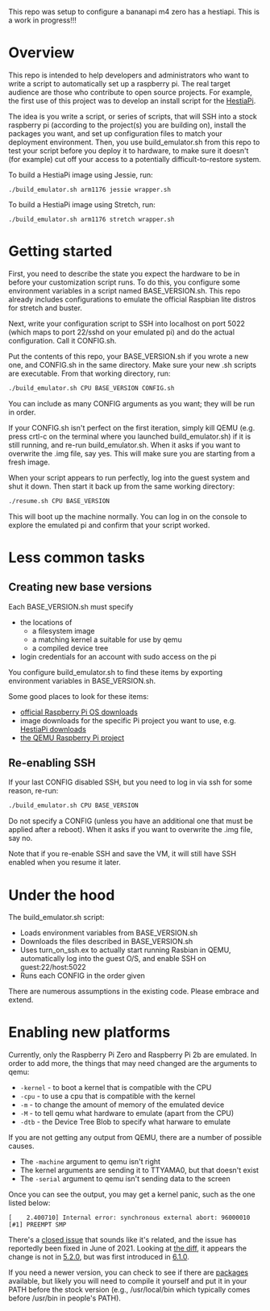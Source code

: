 
This repo was setup to configure a bananapi m4 zero has a hestiapi. This is a work in progress!!!

# Overview
This repo is intended to help developers and administrators who want to write
a script to automatically set up a raspberry pi.  The real target audience are
those who contribute to open source projects.  For example, the first use
of this project was to develop an install script for the
[HestiaPi](https://hestiapi.com/).

The idea is you write a script, or series of scripts, that will SSH into a
stock raspberry pi (according to the project(s) you are building on), install
the packages you want, and set up configuration files to match your deployment
environment.  Then, you use build_emulator.sh from this repo to test your script
before you deploy it to hardware, to make sure it doesn't (for example) cut off
your access to a potentially difficult-to-restore system.

To build a HestiaPi image using Jessie, run:

```
./build_emulator.sh arm1176 jessie wrapper.sh
```

To build a HestiaPi image using Stretch, run:
```
./build_emulator.sh arm1176 stretch wrapper.sh
```


# Getting started
First, you need to describe the state you expect the hardware to be in before
your customization script runs.  To do this, you configure some environment
variables in a script named BASE_VERSION.sh.  This repo already includes
configurations to emulate the official Raspbian lite distros for stretch and
buster.

Next, write your configuration script to SSH into localhost on port 5022
(which maps to port 22/sshd on your emulated pi) and do the actual
configuration.  Call it CONFIG.sh.

Put the contents of this repo, your BASE_VERSION.sh if you wrote a new one,
and CONFIG.sh in the same directory.  Make sure your new .sh scripts are
executable.  From that working directory, run:

```sh
./build_emulator.sh CPU BASE_VERSION CONFIG.sh
```

You can include as many CONFIG arguments as you want; they will be run in order.

If your CONFIG.sh isn't perfect on the first iteration, simply kill QEMU (e.g.
press crtl-c on the terminal where you launched build_emulator.sh) if it is
still running, and re-run build_emulator.sh.  When it asks if you want to
overwrite the .img file, say yes.  This will make sure you are starting from a
fresh image.

When your script appears to run perfectly, log into the guest system and shut
it down.  Then start it back up from the same working directory:

```sh
./resume.sh CPU BASE_VERSION
```

This will boot up the machine normally.  You can log in on the
console to explore the emulated pi and confirm that your script worked.

# Less common tasks

## Creating new base versions
Each BASE_VERSION.sh must specify

 - the locations of
    - a filesystem image
    - a matching kernel a suitable for use by qemu
    - a compiled device tree
- login credentials for an account with sudo access on the pi

You configure build_emulator.sh to find these items by exporting environment
variables in BASE_VERSION.sh.

Some good places to look for these items:

 - [official Raspberry Pi OS downloads](https://www.raspberrypi.org/downloads/raspberry-pi-os/)
 - image downloads for the specific Pi project you want to use, e.g. [HestiaPi
 downloads](https://hestiapi.com/downloads/)
 - [the QEMU Raspberry Pi project](https://github.com/dhruvvyas90/qemu-rpi-kernel)

## Re-enabling SSH
If your last CONFIG disabled SSH, but you need to log in via ssh for some reason, re-run:

```sh
./build_emulator.sh CPU BASE_VERSION
```

Do not specify a CONFIG (unless you have an additional one that must be applied
after a reboot).  When it asks if you want to overwrite the .img file, say no.

Note that if you re-enable SSH and save the VM, it will still have SSH enabled when you resume it later.

# Under the hood
The build_emulator.sh script:

 - Loads environment variables from BASE_VERSION.sh
 - Downloads the files described in BASE_VERSION.sh
 - Uses turn_on_ssh.ex to actually start running Rasbian in QEMU, automatically
log into the guest O/S, and enable SSH on guest:22/host:5022
 - Runs each CONFIG in the order given

There are numerous assumptions in the existing code. Please embrace and extend.

# Enabling new platforms
Currently, only the Raspberry Pi Zero and Raspberry Pi 2b are emulated.  In order
to add more, the things that may need changed are the arguments to qemu:

- `-kernel` - to boot a kernel that is compatible with the CPU
- `-cpu` - to use a cpu that is compatible with the kernel
- `-m` - to change the amount of memory of the emulated device
- `-M` - to tell qemu what hardware to emulate (apart from the CPU)
- `-dtb` - the Device Tree Blob to specify what harware to emulate

If you are not getting any output from QEMU, there are a number of possible causes.

- The `-machine` argument to qemu isn't right
- The kernel arguments are sending it to TTYAMA0, but that doesn't exist
- The `-serial` argument to qemu isn't sending data to the screen

Once you can see the output, you may get a kernel panic, such as the one listed
below:

```
[    2.400710] Internal error: synchronous external abort: 96000010 [#1] PREEMPT SMP
```

There's a [closed issue](https://gitlab.com/qemu-project/qemu/-/issues/317) that sounds
like it's related, and the issue has reportedly been fixed in June of 2021.  Looking at
[the diff](https://gitlab.com/qemu-project/qemu/-/commit/a6091108aa44e9017af4ca13c43f55a629e3744c),
it appears the change is not in
[5.2.0](https://gitlab.com/qemu-project/qemu/-/blob/v5.2.0/hw/pci-host/gpex.c), but was
first introduced in
[6.1.0](https://gitlab.com/qemu-project/qemu/-/blob/v6.1.0/hw/pci-host/gpex.c#L89).

If you need a newer version, you can check to see if there are
[packages](https://pkgs.org/download/qemu) available, but likely you will need
to compile it yourself and put it in your PATH before the stock version (e.g.,
/usr/local/bin which typically comes before /usr/bin in people's PATH).
